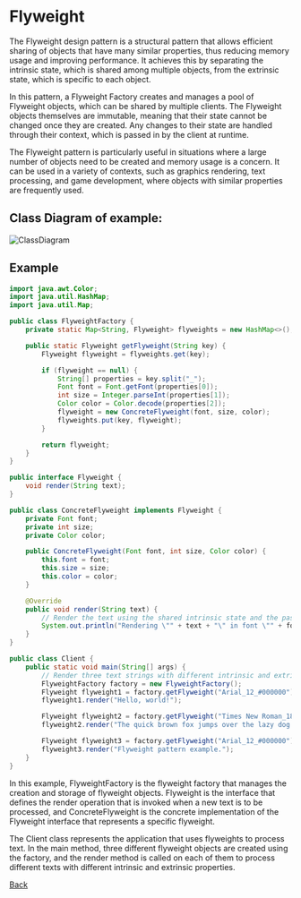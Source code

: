 # Flyweight

The Flyweight design pattern is a structural pattern that allows efficient sharing of objects that have many similar properties, thus reducing memory usage and improving performance. It achieves this by separating the intrinsic state, which is shared among multiple objects, from the extrinsic state, which is specific to each object.

In this pattern, a Flyweight Factory creates and manages a pool of Flyweight objects, which can be shared by multiple clients. The Flyweight objects themselves are immutable, meaning that their state cannot be changed once they are created. Any changes to their state are handled through their context, which is passed in by the client at runtime.

The Flyweight pattern is particularly useful in situations where a large number of objects need to be created and memory usage is a concern. It can be used in a variety of contexts, such as graphics rendering, text processing, and game development, where objects with similar properties are frequently used.

## Class Diagram of example:

![ClassDiagram](http://www.plantuml.com/plantuml/png/ZP2zJiGm3CTtFuN7djhU0qJeT19IDoP6n12blXAH9YV71Sh7krDHJWxg3Kpvi7_EB_zZ5iioZG5y5EAJTOHTc5_93q-27r0ZK-o9Aw4tCNWlxEEmC_YIV0zV02xOdF4sHSSaL98jdb9Sa2v5MGxPlvD1_xDtAIGs2xKiK6_fIib6mUOFj_kVcdwciquIpwlPvJ8RlBFdcvLjjFa0DGuaQlHCipwXVKK4mLDS4nkjZvNb8L-8XyT2QvlLVZhlFm_5KDX8jsrHlrxUp0NuTL9OaQirE5Bifp5y0m00)

## Example

```java
import java.awt.Color;
import java.util.HashMap;
import java.util.Map;

public class FlyweightFactory {
    private static Map<String, Flyweight> flyweights = new HashMap<>();

    public static Flyweight getFlyweight(String key) {
        Flyweight flyweight = flyweights.get(key);

        if (flyweight == null) {
            String[] properties = key.split("_");
            Font font = Font.getFont(properties[0]);
            int size = Integer.parseInt(properties[1]);
            Color color = Color.decode(properties[2]);
            flyweight = new ConcreteFlyweight(font, size, color);
            flyweights.put(key, flyweight);
        }

        return flyweight;
    }
}

public interface Flyweight {
    void render(String text);
}

public class ConcreteFlyweight implements Flyweight {
    private Font font;
    private int size;
    private Color color;

    public ConcreteFlyweight(Font font, int size, Color color) {
        this.font = font;
        this.size = size;
        this.color = color;
    }

    @Override
    public void render(String text) {
        // Render the text using the shared intrinsic state and the passed-in extrinsic state
        System.out.println("Rendering \"" + text + "\" in font \"" + font.getName() + "\", size " + size + ", and color " + color.toString());
    }
}

public class Client {
    public static void main(String[] args) {
        // Render three text strings with different intrinsic and extrinsic states
        FlyweightFactory factory = new FlyweightFactory();
        Flyweight flyweight1 = factory.getFlyweight("Arial_12_#000000");
        flyweight1.render("Hello, world!");

        Flyweight flyweight2 = factory.getFlyweight("Times New Roman_18_#FF0000");
        flyweight2.render("The quick brown fox jumps over the lazy dog.");

        Flyweight flyweight3 = factory.getFlyweight("Arial_12_#000000");
        flyweight3.render("Flyweight pattern example.");
    }
}
```
In this example, FlyweightFactory is the flyweight factory that manages the creation and storage of flyweight objects. Flyweight is the interface that defines the render operation that is invoked when a new text is to be processed, and ConcreteFlyweight is the concrete implementation of the Flyweight interface that represents a specific flyweight.

The Client class represents the application that uses flyweights to process text. In the main method, three different flyweight objects are created using the factory, and the render method is called on each of them to process different texts with different intrinsic and extrinsic properties.

[Back](../structural/README.md)